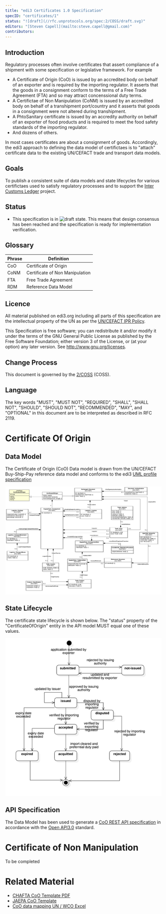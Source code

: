 ```yaml
---
title: "edi3 Certificates 1.0 Specification"
specID: "certificates/1"
status: "![draft](//rfc.unprotocols.org/spec:2/COSS/draft.svg)"
editors: "[Steven Capell](mailto:steve.capell@gmail.com)"
contributors: 
---
```


## Introduction

Regulatory processes often involve certificates that assert compliance of a shipment with some specification or legislative framework.  For example

* A Certificate of Origin (CoO) is issued by an accredited body on behalf of an exporter and is required by the importing regulator.  It asserts that the goods in a consignment conform to the terms of a Free Trade Agreement (FTA) and so may attract concenssional duty terms.
* A Certifictae of Non Manipulation (CoNM) is issued by an accredited body on behalf of a transhipment port/country and it asserts that goods in a consignment were not altered during transhipment.
* A PhtoSanitary certificate is issued by an accredity authority on behalf of an exporter of food products and is required to meet the food safety standards of the importing regulator.
* And dozens of others.

In most cases certificates are about a consignment of goods. Accordingly, the edi3 approach to defining the data model of certifictaes is to "attach" certificate data to the existing UN/CEFACT trade and transport data models.

## Goals

To publish a consistent suite of data models and state lifecycles for various certifictaes used to satisfy regulatory processes and to support the [Inter Customs Ledger](https://edi3.org/icl/) project.


## Status

* This specification is in ![draft](//rfc.unprotocols.org/spec:2/COSS/raw.svg) state.  This means that design consensus has been reached and the specification is ready for implementation verification.


## Glossary

Phrase | Definition
------------ | -------------
CoO|Certificate of Origin
CoNM|Certificate of Non Manipulation
FTA|Free Trade Agreement
RDM|Reference Data Model
 
## Licence

All material published on edi3.org including all parts of this specification are the intellectual property of the UN as per the [UN/CEFACT IPR Policy](https://www.unece.org/fileadmin/DAM/cefact/cf_plenary/plenary12/ECE_TRADE_C_CEFACT_2010_20_Rev2E_UpdatedIPRpolicy.pdf).

This Specification is free software; you can redistribute it and/or modify it under the terms of the GNU General Public License as published by the Free Software Foundation; either version 3 of the License, or (at your option) any later version. See http://www.gnu.org/licenses.
 
## Change Process

This document is governed by the [2/COSS](http://rfc.unprotocols.org/spec:2/COSS/) (COSS).

## Language

The key words "MUST", "MUST NOT", "REQUIRED", "SHALL", "SHALL NOT", "SHOULD", "SHOULD NOT", "RECOMMENDED", "MAY", and "OPTIONAL" 
in this document are to be interpreted as described in RFC 2119.

# Certificate Of Origin

## Data Model

The Certificate of Origin (CoO) Data model is drawn from the UN/CEFACT Buy-Ship-Pay reference data model and conforms to the edi3 [UML profile specification](https://edi3.org/specs/edi3-uml-profile/master/)


![CoO](CertificateOfOrigin.png)


## State Lifecycle

The certificate state lifecycle is shown below.  The "status" property of the "CertificateOfOrigin" entity in the API model MUST equal one of these values.

![CoO Lifecycle](CoO_StateLifecycle.png)

## API Specification

The Data Model has been used to generate a [CoO REST API specification](https://edi3.org/specs/edi3-regulatory/develop/certificates/CertificateOfOrigin.html) in accordance with the [Open API3.0](https://github.com/OAI/OpenAPI-Specification/blob/master/versions/3.0.0.md) standard. 

# Certificate of Non Manipulation

To be completed
 
# Related Material

 * [CHAFTA CoO Template PDF](chafta-coo-template.pdf)
 * [JAEPA CoO Template](jaepa-coo-template.pdf)
 * [CoO data mapping UN / WCO Excel](CertificateOfOriginDataElementMapping.xlsx)